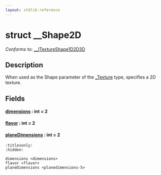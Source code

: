 ```yaml
---
layout: stdlib-reference
---
```


# struct \_\_Shape2D

*Conforms to:* [\_\_ITextureShape1D2D3D](../../interfaces/0_itextureshape1d2d3d-023agik/index)

## Description

When used as the <span class='code'>Shape</span> parameter of the <span class='code'><a href="../0texture-01/index.html" class="code_type">_Texture</a></span> type, specifies a 2D texture.


## Fields

####  <a id="decl-dimensions"></a>[dimensions](dimensions) : int = 2
####  <a id="decl-flavor"></a>[flavor](flavor) : int = 2
####  <a id="decl-planeDimensions"></a>[planeDimensions](planedimensions-5) : int = 2


```{toctree}
:titlesonly:
:hidden:

dimensions <dimensions>
flavor <flavor>
planeDimensions <planedimensions-5>
```
